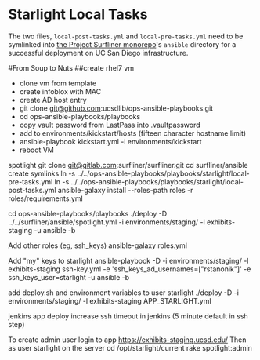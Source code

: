 # Starlight Local Tasks

The two files, `local-post-tasks.yml` and `local-pre-tasks.yml` need to be
symlinked into [the Project Surfliner monorepo][SL]'s `ansible` directory for
a successful deployment on UC San Diego infrastructure.

#From Soup to Nuts
##create rhel7 vm
- clone vm from template
- create infoblox with MAC
- create AD host entry
- git clone git@github.com:ucsdlib/ops-ansible-playbooks.git
- cd ops-ansible-playbooks/playbooks
- copy vault password from LastPass into .vaultpassword
- add to environments/kickstart/hosts (fifteen character hostname limit)
- ansible-playbook kickstart.yml -i environments/kickstart
- reboot VM

spotlight
  git clone git@gitlab.com:surfliner/surfliner.git
  cd surfliner/ansible
  create symlinks
  ln -s ../../ops-ansible-playbooks/playbooks/starlight/local-pre-tasks.yml
  ln -s ../../ops-ansible-playbooks/playbooks/starlight/local-post-tasks.yml
  ansible-galaxy install --roles-path roles -r roles/requirements.yml

  cd ops-ansible-playbooks/playbooks
  ./deploy -D ../../surfliner/ansible/spotlight.yml  -i environments/staging/ -l exhibits-staging -u ansible -b

Add other roles (eg, ssh_keys)
  ansible-galaxy roles.yml

Add "my" keys to starlight
  ansible-playbook -D -i environments/staging/ -l exhibits-staging ssh-key.yml -e 'ssh_keys_ad_usernames=["rstanonik"]' -e ssh_keys_user=starlight -u ansible -b

add deploy.sh and environment variables to user starlight
  ./deploy -D -i environments/staging/ -l exhibits-staging APP_STARLIGHT.yml

jenkins app deploy
  increase ssh timeout in jenkins (5 minute default in ssh step)

To create admin user
login to app https://exhibits-staging.ucsd.edu/
Then as user starlight on the server
cd /opt/starlight/current
rake spotlight:admin

[SL]: https://gitlab.com/surfliner/surfliner 
